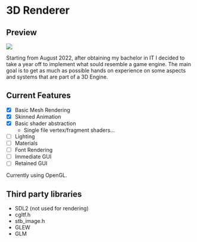 # 3D Renderer

## Preview
![](https://github.com/AdlanSADOU/3D-Renderer/blob/main/.misc/preview.gif)

Starting from August 2022, after obtaining my bachelor in IT I decided to take a year off to implement what sould resemble a game engine. 
The main goal is to get as much as possible hands on experience on some aspects and systems that are part of a 3D Engine.

## Current Features
- [x] Basic Mesh Rendering
- [x] Skinned Animation
- [x] Basic shader abstraction
    - Single file vertex/fragment shaders...
- [ ] Lighting
- [ ] Materials
- [ ] Font Rendering
- [ ] Immediate GUI
- [ ] Retained GUI

Currently using OpenGL.

## Third party libraries

- SDL2 (not used for rendering)
- cgltf.h
- stb_image.h
- GLEW
- GLM
